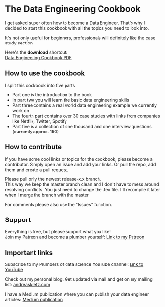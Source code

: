 # The Data Engineering Cookbook
I get asked super often how to become a Data Engineer.
That's why I decided to start this cookbook with all the topics you need to look into.

It's not only useful for beginners, professionals will definitely like the case study section.

Here's the **download** shortcut: \
[Data Engineering Cookbook PDF](https://github.com/andkret/Cookbook/blob/master/Data%20Engineering%20Cookbook.pdf)

## How to use the cookbook
I split this cookbook into five parts
+ Part one is the introduction to the book
+ In part two you will learn the basic data engineering skills
+ Part three contains a real world data engineering example we currently work on
+ The fourth part contains over 30 case studies with links from companies like Netflix, Twitter, Spotify
+ Part five is a collection of one thousand and one interview questions (currently approx. 150)

## How to contribute
If you have some cool links or topics for the cookbook, please become a contributor.
Simply open an issue and add your links. Or pull the repo, add them and create a pull request.

Please pull only the newest release-x.x branch. \
This way we keep the master branch clean and I don't have to mess around resolving conflicts. You just need to change the .tex file. I'll recompile it later when I merge the branch with the master

For comments please also use the "Issues" function.

## Support

Everything is free, but please support what you like! \
Join my Patreon and become a plumber yourself:
[Link to my Patreon](https://patreon.com/plumbersofds)

## Important links

Subscribe to my Plumbers of data science YouTube channel:
[Link to YouTube](https://www.youtube.com/channel/UCY8mzqqGwl5_bTpBY9qLMAA)

Check out my personal blog. Get updated via mail and get on my mailing list:
[andreaskretz.com](https://andreaskretz.com)

I have a Medium publication where you can publish your data engineer articles:
[Medium publication](https://link.medium.com/9oi1VDrhPW)
